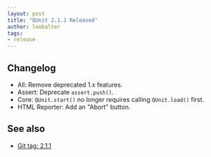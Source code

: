 ```yaml
---
layout: post
title: "QUnit 2.1.1 Released"
author: leobalter
tags:
- release
---
```


## Changelog

* All: Remove deprecated 1.x features.
* Assert: Deprecate `assert.push()`.
* Core: `QUnit.start()` no longer requires calling `QUnit.load()` first.
* HTML Reporter: Add an "Abort" button.

## See also

* [Git tag: 2.1.1](https://github.com/qunitjs/qunit/releases/tag/2.1.1)
